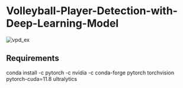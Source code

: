 # Volleyball-Player-Detection-with-Deep-Learning-Model

![vpd_ex](https://github.com/user-attachments/assets/f37b0d27-3e05-465f-8bb9-1ed00934f970)


## Requirements
conda install -c pytorch -c nvidia -c conda-forge pytorch torchvision pytorch-cuda=11.8 ultralytics

